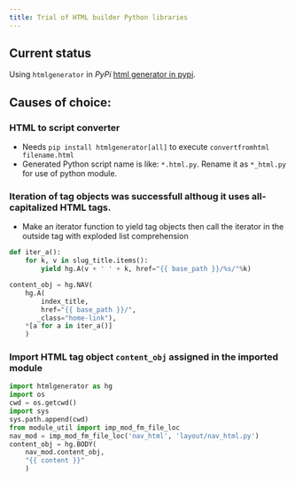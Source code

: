 ```yaml
---
title: Trial of HTML builder Python libraries
---
```

## Current status

Using `htmlgenerator` in _PyPi_ [html generator in pypi](https://pypi.org/project/htmlgenerator/).

## Causes of choice:

### HTML to script converter

 - Needs `pip install htmlgenerator[all]` to execute `convertfromhtml filename.html`
 - Generated Python script name is like: `*.html.py`. Rename it as `*_html.py` for use of python module.

### Iteration of tag objects was successfull althoug it uses all-capitalized HTML tags.

- Make an iterator function to yield tag objects then call the iterator in the outside tag with exploded list comprehension

```python
def iter_a():
    for k, v in slug_title.items():
        yield hg.A(v + ' ' + k, href="{{ base_path }}/%s/"%k)

content_obj = hg.NAV(
    hg.A(
        index_title,
        href="{{ base_path }}/",
       _class="home-link"),
    *[a for a in iter_a()]
    )
```

### Import HTML tag object `content_obj` assigned in the imported module

```python
import htmlgenerator as hg
import os
cwd = os.getcwd()
import sys
sys.path.append(cwd)
from module_util import imp_mod_fm_file_loc
nav_mod = imp_mod_fm_file_loc('nav_html', 'layout/nav_html.py')
content_obj = hg.BODY(
    nav_mod.content_obj,
    "{{ content }}"
    )
```